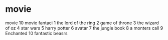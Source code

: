 # movie
movie
10 movie fantaci
1 the lord of the ring
2 game of throne
3 the wizard of oz
4 star wars
5 harry potter
6 avatar
7 the jungle book
8 a monters call
9 Enchanted
10 fantastic beasrs
